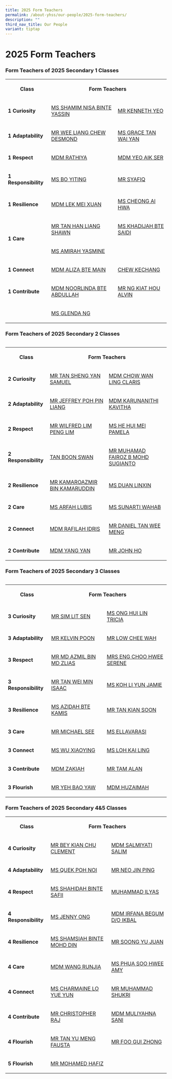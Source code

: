 ```yaml
---
title: 2025 Form Teachers
permalink: /about-yhss/our-people/2025-form-teachers/
description: ""
third_nav_title: Our People
variant: tiptap
---
```

<h1><strong>2025 Form Teachers</strong></h1>
<h3>Form Teachers of 2025 Secondary 1 Classes</h3>
<table style="minWidth: 75px">
<colgroup>
<col>
<col>
<col>
</colgroup>
<tbody>
<tr>
<th rowspan="1" colspan="1">
<p><strong>Class</strong>
</p>
</th>
<th rowspan="1" colspan="2">
<p><strong>Form Teachers</strong>
</p>
</th>
</tr>
<tr>
<td rowspan="1" colspan="1">
<p><strong>1 Curiosity</strong>
</p>
</td>
<td rowspan="1" colspan="1">
<p><a href="mailto:SHAMIM_NISA_YASSIN@moe.edu.sg" rel="noopener noreferrer" target="_blank">MS SHAMIM NISA BINTE YASSIN</a>
</p>
</td>
<td rowspan="1" colspan="1">
<p><a href="mailto:" rel="noopener noreferrer" target="_blank">MR KENNETH YEO</a>
</p>
</td>
</tr>
<tr>
<td rowspan="1" colspan="1">
<p><strong>1 Adaptability</strong>
</p>
</td>
<td rowspan="1" colspan="1">
<p><a href="mailto:WEE_LIANG_CHEW_DESMOND@moe.edu.sg" rel="noopener noreferrer" target="_blank">MR WEE LIANG CHEW DESMOND</a>
</p>
</td>
<td rowspan="1" colspan="1">
<p><a href="mailto:Grace_Tan_Wai_Yan@moe.edu.sg" rel="noopener noreferrer" target="_blank">MS GRACE TAN WAI YAN</a>
</p>
</td>
</tr>
<tr>
<td rowspan="1" colspan="1">
<p><strong>1 Respect</strong>
</p>
</td>
<td rowspan="1" colspan="1">
<p><a href="mailto:rathiya_mohamed_ali@moe.edu.sg" rel="noopener nofollow" target="_blank">MDM RATHIYA</a>
</p>
</td>
<td rowspan="1" colspan="1">
<p><a href="mailto:YEO_AIK_SER@MOE.EDU.SG" rel="noopener nofollow" target="_blank">MDM YEO AIK SER</a>
</p>
</td>
</tr>
<tr>
<td rowspan="1" colspan="1">
<p><strong>1 Responsibility</strong>
</p>
</td>
<td rowspan="1" colspan="1">
<p><a href="mailto:BO_YITING@moe.edu.sg" rel="noopener nofollow" target="_blank">MS BO YITING</a>
</p>
</td>
<td rowspan="1" colspan="1">
<p><a href="mailto:muhammad_syafiq_saad@moe.edu.sg" rel="noopener nofollow" target="_blank">MR SYAFIQ</a>
</p>
</td>
</tr>
<tr>
<td rowspan="1" colspan="1">
<p><strong>1 Resilience</strong>
</p>
</td>
<td rowspan="1" colspan="1">
<p><a href="mailto:LEK_MEI_XUAN@moe.edu.sg" rel="noopener noreferrer nofollow" target="_blank">MDM LEK MEI XUAN</a>
</p>
</td>
<td rowspan="1" colspan="1">
<p><a href="mailto:CHEONG_AI_HWA_A@moe.edu.sg" rel="noopener noreferrer nofollow" target="_blank">MS CHEONG AI HWA</a>
</p>
</td>
</tr>
<tr>
<td rowspan="2" colspan="1">
<p><strong>1 Care</strong>
</p>
</td>
<td rowspan="1" colspan="1">
<p><a href="mailto:TAN_HAN_LIANG_SHAWN@moe.edu.sg" rel="noopener noreferrer nofollow" target="_blank">MR TAN HAN LIANG SHAWN</a>
</p>
</td>
<td rowspan="1" colspan="1">
<p><a href="mailto:khadijah_saidi@moe.edu.sg" rel="noopener noreferrer nofollow" target="_blank">MS KHADIJAH BTE SAIDI</a>
</p>
</td>
</tr>
<tr>
<td rowspan="1" colspan="1">
<p><a href="amira_yasmine_sabar@schools.gov.sg" rel="noopener nofollow" target="_blank">MS AMIRAH YASMINE</a>
</p>
<p></p>
</td>
<td rowspan="1" colspan="1">
<p></p>
</td>
</tr>
<tr>
<td rowspan="1" colspan="1">
<p><strong>1 Connect</strong>
</p>
</td>
<td rowspan="1" colspan="1">
<p><a href="mailto:ALIZA_MAIN@moe.edu.sg" rel="noopener noreferrer" target="_blank">MDM ALIZA BTE MAIN</a>
</p>
</td>
<td rowspan="1" colspan="1">
<p><a href="mailto:chew_kechang_b@moe.edu.sg" rel="noopener nofollow" target="_blank">CHEW KECHANG</a>
</p>
</td>
</tr>
<tr>
<td rowspan="1" colspan="1">
<p><strong>1 Contribute</strong>
</p>
</td>
<td rowspan="1" colspan="1">
<p><a href="mailto:NOORLINDA_ABDULLAH@moe.edu.sg" rel="noopener noreferrer nofollow" target="_blank">MDM NOORLINDA BTE ABDULLAH</a>
</p>
</td>
<td rowspan="1" colspan="1">
<p><a href="mailto:NG_KIAT_HOU_ALVIN@moe.edu.sg" rel="noopener noreferrer" target="_blank">MR NG KIAT HOU ALVIN</a>
</p>
</td>
</tr>
<tr>
<td rowspan="1" colspan="1">
<p></p>
</td>
<td rowspan="1" colspan="1">
<p><a href="glenda_ng_a@schools.gov.sg" rel="noopener nofollow" target="_blank">MS GLENDA NG</a>
</p>
</td>
<td rowspan="1" colspan="1">
<p></p>
</td>
</tr>
</tbody>
</table>
<h3>Form Teachers of 2025 Secondary 2 Classes</h3>
<table style="width: 0px">
<colgroup></colgroup>
<tbody>
<tr></tr>
</tbody>
</table>
<table style="minWidth: 75px">
<colgroup>
<col>
<col>
<col>
</colgroup>
<tbody>
<tr>
<th rowspan="1" colspan="1">
<p><strong>Class</strong>
</p>
</th>
<th rowspan="1" colspan="2">
<p><strong>Form Teachers</strong>
</p>
</th>
</tr>
<tr>
<td rowspan="1" colspan="1">
<p><strong>2 Curiosity</strong>
</p>
</td>
<td rowspan="1" colspan="1">
<p><a href="mailto:tan_sheng_yan_samuel@moe.edu.sg" rel="noopener noreferrer" target="_blank">MR TAN SHENG YAN SAMUEL</a>
</p>
</td>
<td rowspan="1" colspan="1">
<p><a href="mailto:chow_wan_ling@moe.edu.sg" rel="noopener noreferrer" target="_blank">MDM CHOW WAN LING CLARIS</a>
<br>
</p>
</td>
</tr>
<tr>
<td rowspan="1" colspan="1">
<p><strong>2 Adaptability</strong>
</p>
</td>
<td rowspan="1" colspan="1">
<p><a href="mailto:poh_pin_liang_jeffrey@moe.edu.sg" rel="noopener noreferrer" target="_blank">MR JEFFREY POH PIN LIANG</a>
</p>
</td>
<td rowspan="1" colspan="1">
<p><a href="mailto:KAVITHA_KARUNANITHI_KAVITHA@moe.edu.sg" rel="noopener noreferrer" target="_blank">MDM KARUNANITHI KAVITHA</a>
</p>
</td>
</tr>
<tr>
<td rowspan="1" colspan="1">
<p><strong>2 Respect</strong>
</p>
</td>
<td rowspan="1" colspan="1">
<p><a href="mailto:lim_peng_lim_wilfred@moe.edu.sg" rel="noopener noreferrer" target="_blank">MR WILFRED LIM PENG LIM</a>
</p>
</td>
<td rowspan="1" colspan="1">
<p><a href="mailto:he_hui_mei_pamela@moe.edu.sg" rel="noopener noreferrer" target="_blank">MS HE HUI MEI PAMELA</a>
</p>
</td>
</tr>
<tr>
<td rowspan="1" colspan="1">
<p><strong>2 Responsibility</strong>
</p>
</td>
<td rowspan="1" colspan="1">
<p><a href="mailto:tan_boon_swan_a@moe.edu.sg" rel="noopener nofollow" target="_blank">TAN BOON SWAN</a>
</p>
</td>
<td rowspan="1" colspan="1">
<p><a href="mailto:muhamad_fairoz@moe.edu.sg" rel="noopener noreferrer" target="_blank">MR MUHAMAD FAIROZ B MOHD SUGIANTO</a>
</p>
</td>
</tr>
<tr>
<td rowspan="1" colspan="1">
<p><strong>2 Resilience</strong>
</p>
</td>
<td rowspan="1" colspan="1">
<p><a href="mailto:kamaroazmir_kamaruddin@moe.edu.sg" rel="noopener noreferrer" target="_blank">MR KAMAROAZMIR BIN KAMARUDDIN</a>
</p>
</td>
<td rowspan="1" colspan="1">
<p><a href="mailto:duan_linxin@moe.edu.sg" rel="noopener noreferrer" target="_blank">MS DUAN LINXIN</a>
</p>
</td>
</tr>
<tr>
<td rowspan="1" colspan="1">
<p><strong>2 Care</strong>
</p>
</td>
<td rowspan="1" colspan="1">
<p><a href="mailto:arfah_lubis_abdul_rahman@moe.edu.sg" rel="noopener noreferrer" target="_blank">MS ARFAH LUBIS</a>
</p>
</td>
<td rowspan="1" colspan="1">
<p><a href="mailto:sunarti_abdul_wahab@moe.edu.sg" rel="noopener noreferrer" target="_blank">MS SUNARTI WAHAB</a>
</p>
</td>
</tr>
<tr>
<td rowspan="1" colspan="1">
<p><strong>2 Connect</strong>
</p>
</td>
<td rowspan="1" colspan="1">
<p><a href="mailto:RAFILAH_IDRIS@moe.edu.sg" rel="noopener noreferrer" target="_blank">MDM RAFILAH IDRIS</a>
</p>
</td>
<td rowspan="1" colspan="1">
<p><a href="mailto:TAN_WEE_MENG_A@moe.edu.sg" rel="noopener noreferrer" target="_blank">MR DANIEL TAN WEE MENG</a>
</p>
</td>
</tr>
<tr>
<td rowspan="1" colspan="1">
<p><strong>2 Contribute</strong>
</p>
</td>
<td rowspan="1" colspan="1">
<p><a href="mailto:YANG_YAN_A@moe.edu.sg" rel="noopener noreferrer" target="_blank">MDM YANG YAN</a>
</p>
</td>
<td rowspan="1" colspan="1">
<p><a href="mailto:ho_man_chun_john@moe.edu.sg" rel="noopener noreferrer" target="_blank">MR JOHN HO</a>
</p>
</td>
</tr>
</tbody>
</table>
<h3>Form Teachers of 2025 Secondary 3 Classes</h3>
<table style="width: 0px">
<colgroup></colgroup>
<tbody>
<tr></tr>
</tbody>
</table>
<table style="minWidth: 75px">
<colgroup>
<col>
<col>
<col>
</colgroup>
<tbody>
<tr>
<th rowspan="1" colspan="1">
<p><strong>Class</strong>
</p>
</th>
<th rowspan="1" colspan="2">
<p><strong>Form Teachers</strong>
</p>
</th>
</tr>
<tr>
<td rowspan="1" colspan="1">
<p><strong>3 Curiosity</strong>
</p>
</td>
<td rowspan="1" colspan="1">
<p><a href="SIM_LIT_SEN@moe.edu.sg" rel="noopener nofollow" target="_blank">MR SIM LIT SEN</a>
</p>
</td>
<td rowspan="1" colspan="1">
<p><a href="ONG_HUI_LIN_TRICIA@moe.edu.sg" rel="noopener nofollow" target="_blank">MS ONG HUI LIN TRICIA</a>
</p>
</td>
</tr>
<tr>
<td rowspan="1" colspan="1">
<p><strong>3 Adaptability</strong>
</p>
</td>
<td rowspan="1" colspan="1">
<p><a href="kelvin_poon_weng_hong@moe.edu.sg" rel="noopener nofollow" target="_blank">MR KELVIN POON</a>
</p>
</td>
<td rowspan="1" colspan="1">
<p><a href="mailto:" rel="noopener noreferrer" target="_blank">MR LOW CHEE WAH</a>
</p>
</td>
</tr>
<tr>
<td rowspan="1" colspan="1">
<p><strong>3 Respect</strong>
</p>
</td>
<td rowspan="1" colspan="1">
<p><a href="mailto:MOHAMED_AZMIL_MOHAMED_ALIAS@moe.edu.sg" rel="noopener noreferrer" target="_blank">MR MD AZMIL BIN MD ZLIAS</a>
</p>
</td>
<td rowspan="1" colspan="1">
<p><a href="mailto:ENG_CHOO_HWEE_SERENE@moe.edu.sg" rel="noopener noreferrer" target="_blank">MRS ENG CHOO HWEE SERENE</a>
</p>
</td>
</tr>
<tr>
<td rowspan="1" colspan="1">
<p><strong>3 Responsibility</strong>
</p>
</td>
<td rowspan="1" colspan="1">
<p><a href="mailto:TAN_WEI_MIN_ISAAC@moe.edu.sg" rel="noopener noreferrer" target="_blank">MR TAN WEI MIN ISAAC</a>
</p>
</td>
<td rowspan="1" colspan="1">
<p><a href="mailto:koh_li_yun_jamie@moe.edu.sg" rel="noopener noreferrer" target="_blank">MS KOH LI YUN JAMIE</a>
</p>
</td>
</tr>
<tr>
<td rowspan="1" colspan="1">
<p><strong>3 Resilience</strong>
</p>
</td>
<td rowspan="1" colspan="1">
<p><a href="mailto:azidah_kamis@moe.edu.sg" rel="noopener nofollow" target="_blank">MS AZIDAH BTE KAMIS</a>
</p>
</td>
<td rowspan="1" colspan="1">
<p><a href="mailto:TAN_KIAN_SOON@moe.edu.sg" rel="noopener nofollow" target="_blank">MR TAN KIAN SOON</a>
</p>
</td>
</tr>
<tr>
<td rowspan="1" colspan="1">
<p><strong>3 Care</strong>
</p>
</td>
<td rowspan="1" colspan="1">
<p><a href="mailto:see_chern_siong@moe.edu.sg" rel="noopener nofollow" target="_blank">MR MICHAEL SEE</a>
</p>
</td>
<td rowspan="1" colspan="1">
<p><a href="mailto:ellavarasi_kulasajagaran@moe.edu.sg" rel="noopener nofollow" target="_blank">MS ELLAVARASI</a>
</p>
</td>
</tr>
<tr>
<td rowspan="1" colspan="1">
<p><strong>3 Connect</strong>
</p>
</td>
<td rowspan="1" colspan="1">
<p><a href="mailto:wu_xiaoying@moe.edu.sg" rel="noopener nofollow" target="_blank">MS WU XIAOYING</a>
</p>
</td>
<td rowspan="1" colspan="1">
<p><a href="mailto:loh_kai_ling@moe.edu.sg" rel="noopener nofollow" target="_blank">MS LOH KAI LING</a>
</p>
</td>
</tr>
<tr>
<td rowspan="1" colspan="1">
<p><strong>3 Contribute</strong>
</p>
</td>
<td rowspan="1" colspan="1">
<p><a href="mailto:zakiah_binte_haron@moe.edu.sg" rel="noopener nofollow" target="_blank">MDM ZAKIAH</a>
</p>
</td>
<td rowspan="1" colspan="1">
<p><a href="mailto:ALAN_TAM@moe.edu.sg" rel="noopener noreferrer" target="_blank">MR TAM ALAN</a>
</p>
</td>
</tr>
<tr>
<td rowspan="1" colspan="1">
<p><strong>3 Flourish</strong>
</p>
</td>
<td rowspan="1" colspan="1">
<p><a href="mailto:YEH_BAO_YAW@moe.edu.sg" rel="noopener nofollow" target="_blank">MR YEH BAO YAW</a>
</p>
</td>
<td rowspan="1" colspan="1">
<p><a href="mailto:huzaimah_hamzah@moe.edu.sg" rel="noopener noreferrer" target="_blank">MDM HUZAIMAH</a>
</p>
<p></p>
</td>
</tr>
</tbody>
</table>
<h3>Form Teachers of 2025 Secondary 4&amp;5 Classes</h3>
<table style="minWidth: 75px">
<colgroup>
<col>
<col>
<col>
</colgroup>
<tbody>
<tr>
<th rowspan="1" colspan="1">
<p><strong>Class</strong>
</p>
</th>
<th rowspan="1" colspan="2">
<p><strong>Form Teachers</strong>
</p>
</th>
</tr>
<tr>
<td rowspan="1" colspan="1">
<p><strong>4 Curiosity</strong>
</p>
<p></p>
</td>
<td rowspan="1" colspan="1">
<p><a href="mailto:bey_kian_chu_clement@moe.edu.sg" rel="noopener noreferrer" target="_blank">MR BEY KIAN CHU CLEMENT</a>
</p>
</td>
<td rowspan="1" colspan="1">
<p><a href="mailto:SALMIYATI_SALIM@moe.edu.sg" rel="noopener noreferrer" target="_blank">MDM SALMIYATI SALIM</a>
</p>
</td>
</tr>
<tr>
<td rowspan="1" colspan="1">
<p><strong>4 Adaptability</strong>
</p>
</td>
<td rowspan="1" colspan="1">
<p><a href="mailto:QUEK_POH_NOI@moe.edu.sg" rel="noopener noreferrer" target="_blank">MS QUEK POH NOI</a>
</p>
</td>
<td rowspan="1" colspan="1">
<p><a href="mailto:NEO_JIN_PING@moe.edu.sg" rel="noopener noreferrer" target="_blank">MR NEO JIN PING</a>
</p>
</td>
</tr>
<tr>
<td rowspan="1" colspan="1">
<p><strong>4 Respect</strong>
</p>
</td>
<td rowspan="1" colspan="1">
<p><a href="mailto:SHAHIDAH_SAFII@moe.edu.sg" rel="noopener noreferrer" target="_blank">MS SHAHIDAH BINTE SAFII</a>
</p>
</td>
<td rowspan="1" colspan="1">
<p><a href="mailto:muhammad_ilyas_abdussamad@moe.edu.sg" rel="noopener nofollow" target="_blank">MUHAMMAD ILYAS</a>
</p>
</td>
</tr>
<tr>
<td rowspan="1" colspan="1">
<p><strong>4 Responsibility</strong>
</p>
</td>
<td rowspan="1" colspan="1">
<p><a href="mailto:ONG_JEOK_MUI@MOE.EDU.SG" rel="noopener noreferrer" target="_blank">MS JENNY ONG</a>
</p>
</td>
<td rowspan="1" colspan="1">
<p><a href="mailto:IRFANA_BEGUM_IKBAL@moe.edu.sg" rel="noopener noreferrer" target="_blank">MDM IRFANA BEGUM D/O IKBAL</a>
</p>
</td>
</tr>
<tr>
<td rowspan="1" colspan="1">
<p><strong>4 Resilience</strong>
</p>
</td>
<td rowspan="1" colspan="1">
<p><a href="mailto:SHAMSIAH_MOHD_DIN@moe.edu.sg" rel="noopener noreferrer" target="_blank">MS SHAMSIAH BINTE MOHD DIN</a>
</p>
</td>
<td rowspan="1" colspan="1">
<p><a href="mailto:soong_yu-juan@moe.edu.sg" rel="noopener noreferrer" target="_blank">MR SOONG YU JUAN</a>
</p>
</td>
</tr>
<tr>
<td rowspan="1" colspan="1">
<p><strong>4 Care</strong>
</p>
</td>
<td rowspan="1" colspan="1">
<p><a href="mailto:wang_runjia@moe.edu.sg" rel="noopener noreferrer" target="_blank">MDM WANG RUNJIA</a>
</p>
</td>
<td rowspan="1" colspan="1">
<p><a href="mailto:AMY_PHUA@moe.edu.sg" rel="noopener noreferrer" target="_blank">MS PHUA SOO HWEE AMY</a>
</p>
</td>
</tr>
<tr>
<td rowspan="1" colspan="1">
<p><strong>4 Connect</strong>
</p>
</td>
<td rowspan="1" colspan="1">
<p><a href="mailto:lo_yue_yun_charmaine@moe.edu.sg" rel="noopener noreferrer" target="_blank">MS CHARMAINE LO YUE YUN</a>
</p>
</td>
<td rowspan="1" colspan="1">
<p><a href="mailto:muhammad_shukri_shuhaimi@moe.edu.sg" rel="noopener noreferrer" target="_blank">MR MUHAMMAD SHUKRI</a>
</p>
</td>
</tr>
<tr>
<td rowspan="1" colspan="1">
<p><strong>4 Contribute</strong>
</p>
</td>
<td rowspan="1" colspan="1">
<p><a href="mailto:christopher_raj_arulanbazhagu@moe.edu.sg" rel="noopener noreferrer" target="_blank">MR CHRISTOPHER RAJ</a>
</p>
</td>
<td rowspan="1" colspan="1">
<p><a href="mailto:muliyahna_sani@moe.edu.sg" rel="noopener noreferrer" target="_blank">MDM MULIYAHNA SANI</a>
</p>
</td>
</tr>
<tr>
<td rowspan="1" colspan="1">
<p><strong>4 Flourish</strong>
</p>
</td>
<td rowspan="1" colspan="1">
<p><a href="mailto:tan_yu_meng_fausta@moe.edu.sg" rel="noopener noreferrer" target="_blank">MR TAN YU MENG FAUSTA</a>
</p>
</td>
<td rowspan="1" colspan="1">
<p><a href="mailto:FOO_GUI_ZHONG@moe.edu.sg" rel="noopener noreferrer" target="_blank">MR FOO GUI ZHONG</a>
</p>
</td>
</tr>
<tr>
<td rowspan="1" colspan="1">
<p><strong>5 Flourish</strong>
</p>
</td>
<td rowspan="1" colspan="2">
<p><a href="mailto:mohamed_hafiz_mohamed_ridwan@moe.edu.sg" rel="noopener nofollow" target="_blank">MR MOHAMED HAFIZ</a>
</p>
</td>
</tr>
</tbody>
</table>
<p></p>